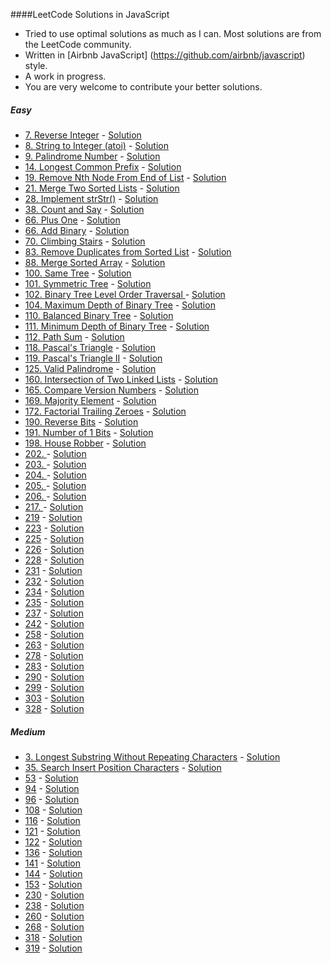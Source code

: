 ####LeetCode Solutions in JavaScript
* Tried to use optimal solutions as much as I can. Most solutions are from the LeetCode community.
* Written in [Airbnb JavaScript] (https://github.com/airbnb/javascript) style.
* A work in progress.
* You are very welcome to contribute your better solutions.

##### Easy
* [7. Reverse Integer](https://oj.leetcode.com/problems/reverse-integer/) - [Solution](./Easy/7-reverseInteger.js)
* [8. String to Integer (atoi)](https://leetcode.com/problems/string-to-integer-atoi/) - [Solution](./Easy/8-stringToInteger.js)
* [9. Palindrome Number](https://leetcode.com/problems/palindrome-number/) - [Solution](./Easy/9-palindromeNumber.js)
* [14. Longest Common Prefix](https://leetcode.com/problems/longest-common-prefix/) - [Solution](./Easy/14-longestCommonPrefix.js)
* [19. Remove Nth Node From End of List](https://leetcode.com/problems/remove-nth-node-from-end-of-list/) - [Solution](./Easy/19-removeNthNodeFromEndofList.js)
* [21. Merge Two Sorted Lists](https://leetcode.com/problems/merge-two-sorted-lists/) - [Solution](./Easy/21-mergeSortedLists.js)
* [28. Implement strStr()](https://leetcode.com/problems/implement-strstr/) - [Solution](./Easy/28-implementstrStr.js)
* [38. Count and Say](https://leetcode.com/problems/count-and-say/) - [Solution](./Easy/38-countandSay.js)
* [66. Plus One](https://leetcode.com/problems/plus-one/) - [Solution](./Easy/66-plusOne.js)
* [66. Add Binary](https://leetcode.com/problems/add-binary/) - [Solution](./Easy/67-addBinary.js)
* [70. Climbing Stairs](https://leetcode.com/problems/climbing-stairs/) - [Solution](./Easy/70-climbChairs.js)
* [83. Remove Duplicates from Sorted List](https://leetcode.com/problems/remove-duplicates-from-sorted-list/) - [Solution](./Easy/83-removeDuplicatesFromSortedList.js)
* [88. Merge Sorted Array](https://leetcode.com/problems/merge-sorted-array/) - [Solution](./Easy/88-mergeSortedArray.js)
* [100. Same Tree](https://leetcode.com/problems/same-tree/) - [Solution](./Easy/100-sameTree.js)
* [101. Symmetric Tree](https://leetcode.com/problems/symmetric-tree/) - [Solution](./Easy/101-symmetricTree.js)
* [102. Binary Tree Level Order Traversal	](https://leetcode.com/problems/binary-tree-level-order-traversal/) - [Solution](./Easy/102-binaryTreeLevelOrder.js)
* [104. Maximum Depth of Binary Tree](https://leetcode.com/problems/maximum-depth-of-binary-tree/) - [Solution](./Easy/104-maxDepth.js)
* [110. Balanced Binary Tree](https://leetcode.com/problems/balanced-binary-tree/) - [Solution](./Easy/110-balancedBinaryTree.js)
* [111. Minimum Depth of Binary Tree](https://leetcode.com/problems/minimum-depth-of-binary-tree/) - [Solution](./Easy/111-minimumDepthBinaryTree.js)
* [112. Path Sum](https://leetcode.com/problems/path-sum/) - [Solution](./Easy/112-pathSum.js)
* [118. Pascal's Triangle](https://leetcode.com/problems/pascals-triangle/) - [Solution](./Easy/118-pascalTriangle.js)
* [119. Pascal's Triangle II](https://leetcode.com/problems/pascals-triangle-ii/) - [Solution](./Easy/119-pascalTriangleII.js)
* [125. Valid Palindrome](https://leetcode.com/problems/valid-palindrome/) - [Solution](./Easy/125-validPalindrome.js)
* [160. Intersection of Two Linked Lists](https://leetcode.com/problems/intersection-of-two-linked-lists/) - [Solution](./Easy/160-IntersectionofTwoLinkedLists.js)
* [165. Compare Version Numbers](https://leetcode.com/problems/compare-version-numbers/) - [Solution](./Easy/165-compareVersionNumbers.js)
* [169. Majority Element](https://leetcode.com/problems/majority-element/) - [Solution](./Easy/169-majorityElement.js)
* [172. Factorial Trailing Zeroes](https://leetcode.com/problems/factorial-trailing-zeroes/) - [Solution](./Easy/172-factorialTrailingZeroes.js)
* [190. Reverse Bits](https://leetcode.com/problems/reverse-bits/) - [Solution](./Easy/190-reverseBits.js)
* [191. Number of 1 Bits](https://leetcode.com/problems/number-of-1-bits/) - [Solution](./Easy/191-numerOneBits.js)
* [198. House Robber](https://leetcode.com/problems/house-robber/) - [Solution](./Easy/198-houseRobber.js)
* [202. ]() - [Solution](./Easy/202-happyNumber.js)
* [203. ]() - [Solution](./Easy/203-removeLinkedListElements.js)
* [204. ]() - [Solution](./Easy/204-countPrimes.js)
* [205. ]() - [Solution](./Easy/205-isomorphicStrings.js.js)
* [206. ]() - [Solution](./Easy/206-reversedLinkedList.js.js)
* [217. ]() - [Solution](./Easy/217-containsDuplicate.js.js)
* [219]() - [Solution](./Easy/219-containsDuplicateII.js.js)
* [223]() - [Solution](./Easy/223-rectangleArea.js.js)
* [225]() - [Solution](./Easy/225-stackUsingQueues.js.js)
* [226]() - [Solution](./Easy/226-invertBinaryTree.js.js)
* [228]() - [Solution](./Easy/228-summaryRanges.js.js)
* [231]() - [Solution](./Easy/231-powerOfTwo.js.js)
* [232]() - [Solution](./Easy/232-implementQueueUsingStack.js.js)
* [234]() - [Solution](./Easy/234-palindromeLinkedList.js.js)
* [235]() - [Solution](./Easy/235-lcaBST.js.js)
* [237]() - [Solution](./Easy/237-deleteLinkedListNode.js.js)
* [242]() - [Solution](./Easy/242-anagram.js.js)
* [258]() - [Solution](./Easy/258-addDigits.js.js)
* [263]() - [Solution](./Easy/263-uglyNumber.js.js)
* [278]() - [Solution](./Easy/278-firstBadVersion.js.js)
* [283]() - [Solution](./Easy/283-moveZeros.js.js)
* [290]() - [Solution](./Easy/290-wordPattern.js.js)
* [299]() - [Solution](./Easy/299-bullsandCows.js.js)
* [303]() - [Solution](./Easy/303-rangeSumQuery.js.js)
* [328]() - [Solution](./Easy/328-oddevenLinkedList.js.js)

##### Medium
* [3. Longest Substring Without Repeating Characters](https://oj.leetcode.com/problems/longest-substring-without-repeating-characters/) -  [Solution](./Medium/3-lengthOfLongestSubstring.js)
* [35. Search Insert Position Characters](https://oj.leetcode.com/problems/search-insert-position/) -  [Solution](./Medium/35-searchInsert.js)
* [53]() - [Solution](./Medium/53-maximumSubarray.js.js)
* [94]() - [Solution](./Medium/94-binaryTreeInorder.js.js)
* [96]() - [Solution](./Medium/96-uniqueBinarySearchTrees.js.js)
* [108]() - [Solution](./Medium/108-convertSortedArraytoBST.js.js)
* [116]() - [Solution](./Medium/116-PopulatingNextRightPointersinEachNode.js.js)
* [121]() - [Solution](./Medium/121-bestTimeToBuySellStock.js.js)
* [122]() - [Solution](./Medium/122-bestTimeToBuySellStockII.js.js)
* [136]() - [Solution](./Medium/136-singleNumber.js.js)
* [141]() - [Solution](./Medium/141-linkedListCycle.js.js)
* [144]() - [Solution](./Medium/144-binaryTreePreorder.js.js)
* [153]() - [Solution](./Medium/153-findMinimumInRotatedSortedArray.js.js)
* [230]() - [Solution](./Medium/230-kthSmallestElementinBST.js.js)
* [238]() - [Solution](./Medium/238-productExceptSelf.js.js)
* [260]() - [Solution](./Medium/260-singleNumberIII.js.js)
* [268]() - [Solution](./Medium/268-missingNumber.js.js)
* [318]() - [Solution](./Medium/318-maximumProductWordLengths.js.js)
* [319]() - [Solution](./Medium/319-bulbSwitcher.js.js)
